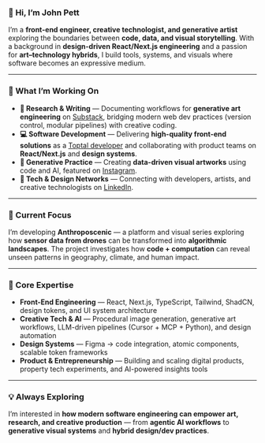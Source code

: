 ### 👋 Hi, I’m John Pett

I’m a **front-end engineer, creative technologist, and generative artist** exploring the boundaries between **code, data, and visual storytelling**. With a background in **design-driven React/Next.js engineering** and a passion for **art–technology hybrids**, I build tools, systems, and visuals where software becomes an expressive medium.

---

### 🚀 What I’m Working On

- **🔬 Research & Writing** — Documenting workflows for **generative art engineering** on [Substack](https://johnnaumann.substack.com/), bridging modern web dev practices (version control, modular pipelines) with creative coding.
- **💻 Software Development** — Delivering **high-quality front-end solutions** as a [Toptal developer](https://talent.toptal.com/resume/developers/john-robert-naumann) and collaborating with product teams on **React/Next.js** and **design systems**.
- **🎨 Generative Practice** — Creating **data-driven visual artworks** using code and AI, featured on [Instagram](https://www.instagram.com/anthropo_scenic_/).
- **🤝 Tech & Design Networks** — Connecting with developers, artists, and creative technologists on [LinkedIn](https://www.linkedin.com/in/john-naumann-b438b42bb/).

---

### 🎯 Current Focus

I’m developing **Anthroposcenic** — a platform and visual series exploring how **sensor data from drones** can be transformed into **algorithmic landscapes**. The project investigates how **code + computation** can reveal unseen patterns in geography, climate, and human impact.

---

### 🧩 Core Expertise

- **Front-End Engineering** — React, Next.js, TypeScript, Tailwind, ShadCN, design tokens, and UI system architecture
- **Creative Tech & AI** — Procedural image generation, generative art workflows, LLM-driven pipelines (Cursor + MCP + Python), and design automation
- **Design Systems** — Figma → code integration, atomic components, scalable token frameworks
- **Product & Entrepreneurship** — Building and scaling digital products, property tech experiments, and AI-powered insights tools

---

### 💡 Always Exploring

I’m interested in **how modern software engineering can empower art, research, and creative production** — from **agentic AI workflows** to **generative visual systems** and **hybrid design/dev practices**.

